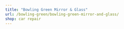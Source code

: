 ```yaml
---
title: "Bowling Green Mirror & Glass"
url: /bowling-green/bowling-green-mirror-and-glass/
shop: car repair
---
```

